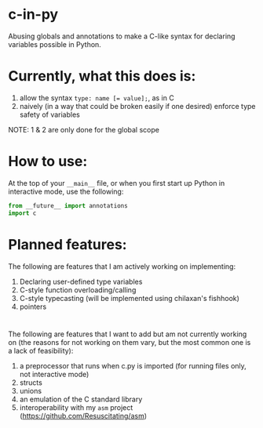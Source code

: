 # c-in-py
Abusing globals and annotations to make a C-like syntax for declaring variables possible in Python.


# Currently, what this does is:
1. allow the syntax `type: name [= value];`, as in C
2. naively (in a way that could be broken easily if one desired) enforce type safety of variables

NOTE: 1 & 2 are only done for the global scope


# How to use:
At the top of your `__main__` file, or when you first start up Python in interactive mode, use the following:
```py
from __future__ import annotations
import c
```


# Planned features:

The following are features that I am actively working on implementing:
1. Declaring user-defined type variables
2. C-style function overloading/calling
3. C-style typecasting (will be implemented using chilaxan's fishhook)
4. pointers
#
The following are features that I want to add but am not currently working on (the reasons for not working on them vary, but the most common one is a lack of feasibility):
1. a preprocessor that runs when c.py is imported (for running files only, not interactive mode)
2. structs
3. unions
4. an emulation of the C standard library 
5. interoperability with my `asm` project (https://github.com/Resuscitating/asm)
